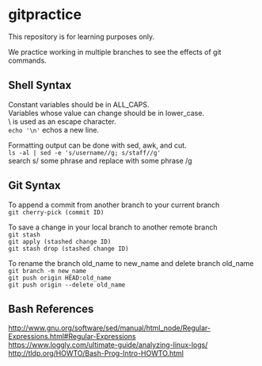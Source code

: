 # gitpractice 
This repository is for learning purposes only.  

We practice working in multiple branches to see the effects of git commands.  


## Shell Syntax  
Constant variables should be in ALL_CAPS.  
Variables whose value can change should be in lower_case.  
\ is used as an escape character.  
``` echo '\n' ```
echos a new line.  

Formatting output can be done with sed, awk, and cut.  
``` ls -al | sed -e 's/username//g; s/staff//g' ```  
search s/ some phrase and replace with some phrase /g  


## Git Syntax
To append a commit from another branch to your current branch  
``` git cherry-pick (commit ID) ```  

To save a change in your local branch to another remote branch  
``` git stash ```   
``` git apply (stashed change ID) ```  
``` git stash drop (stashed change ID) ```  

To rename the branch old_name to new_name and delete branch old_name  
``` git branch -m new_name ```   
``` git push origin HEAD:old_name ```   
``` git push origin --delete old_name ```  

## Bash References
http://www.gnu.org/software/sed/manual/html_node/Regular-Expressions.html#Regular-Expressions  
https://www.loggly.com/ultimate-guide/analyzing-linux-logs/  
http://tldp.org/HOWTO/Bash-Prog-Intro-HOWTO.html
